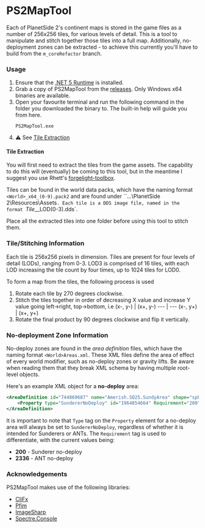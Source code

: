 # PS2MapTool

Each of PlanetSide 2's continent maps is stored in the game files as a number of 256x256 tiles, for various levels of detail. This is a tool to manipulate and stitch together those tiles into a full map.
Additionally, no-deployment zones can be extracted - to achieve this currently you'll have to build from the `m_coreRefactor` branch.

### Usage

1. Ensure that the [.NET 5 Runtime](https://dotnet.microsoft.com/download) is installed.
2. Grab a copy of PS2MapTool from the [releases](https://github.com/carlst99/PS2MapTool/releases). Only Windows x64 binaries are available.
3. Open your favourite terminal and run the following command in the folder you downloaded the binary to. The built-in help will guide you from here.
    ```
    PS2MapTool.exe
    ```
4. :warning: See [Tile Extraction](#tile-extraction)

#### Tile Extraction

You will first need to extract the tiles from the game assets. The capability to do this will (eventually) be coming to this tool, but in the meantime I suggest you use Rhett's [forgelight-toolbox](https://github.com/RhettVX/forgelight-toolbox).

Tiles can be found in the world data packs, which have the naming format `<World>_x64_(0-9).pack2` and are found under ``...\PlanetSide 2\Resources\Assets`. Each tile is a DDS image file, named in the format `<World>_Tile_<YPos>_<XPos>_LOD(0-3).dds`.

Place all the extracted tiles into one folder before using this tool to stitch them.

### Tile/Stitching Information

Each tile is 256x256 pixels in dimension. Tiles are present for four levels of detail (LODs), ranging from 0-3. LOD3 is comprised of 16 tiles, with each LOD increasing the tile count by four times, up to 1024 tiles for LOD0.

To form a map from the tiles, the following process is used

1. Rotate each tile by 270 degrees clockwise.
2. Stitch the tiles together in order of decreasing X value and increase Y value going left->right, top->bottom, i.e
    (x-, y-) | (x+, y-)
    --- | ---
    (x-, y+) | (x+, y+)
3. Rotate the final product by 90 degrees clockwise and flip it vertically.

### No-deployment Zone Information

No-deploy zones are found in the *area definition* files, which have the naming format `<World>Areas.xml`. These XML files define the area of effect of every world modifier, such as no-deploy zones or gravity lifts. Be aware when reading them that they break XML schema by having multiple root-level objects.

Here's an example XML object for a **no-deploy** area:

```xml
<AreaDefinition id="744869687" name="Amerish.SO25.SundyArea" shape="sphere" x1="-2719.131348" y1="71.812500" z1="-309.012238" radius="100.000000">
    <Property type="SundererNoDeploy" id="1964854664" Requirement="200" FacilityId="222240" DeployableClientReqId="0" />
</AreaDefinition>
```

It is important to note that `Type` tag on the `Property` element for a no-deploy area will always be set to `SundererNoDeploy`, regardless of whether it is intended for Sunderers or ANTs. The `Requirement` tag is used to differentiate, with the current values being:

- **200** - Sunderer no-deploy
- **2336** - ANT no-deploy

### Acknowledgements

PS2MapTool makes use of the following libraries:

- [CliFx](https://github.com/Tyrrrz/CliFx)
- [Pfim](https://github.com/nickbabcock/Pfim)
- [ImageSharp](https://github.com/SixLabors/ImageSharp)
- [Spectre.Console](https://github.com/spectreconsole/spectre.console)